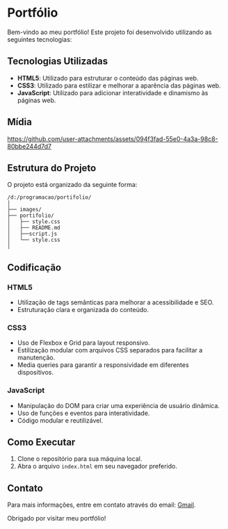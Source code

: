 # Portfólio

Bem-vindo ao meu portfólio! Este projeto foi desenvolvido utilizando as seguintes tecnologias:

## Tecnologias Utilizadas

- **HTML5**: Utilizado para estruturar o conteúdo das páginas web.
- **CSS3**: Utilizado para estilizar e melhorar a aparência das páginas web.
- **JavaScript**: Utilizado para adicionar interatividade e dinamismo às páginas web.

## Mídia

https://github.com/user-attachments/assets/094f3fad-55e0-4a3a-98c8-80bbe244d7d7

## Estrutura do Projeto

O projeto está organizado da seguinte forma:

```
/d:/programacao/portifolio/
│
├── images/
├── portifolio/
│   ├── style.css
│   ├── README.md
│   ├──script.js
│   └── style.css
│
```

## Codificação

### HTML5

- Utilização de tags semânticas para melhorar a acessibilidade e SEO.
- Estruturação clara e organizada do conteúdo.

### CSS3

- Uso de Flexbox e Grid para layout responsivo.
- Estilização modular com arquivos CSS separados para facilitar a manutenção.
- Media queries para garantir a responsividade em diferentes dispositivos.

### JavaScript

- Manipulação do DOM para criar uma experiência de usuário dinâmica.
- Uso de funções e eventos para interatividade.
- Código modular e reutilizável.

## Como Executar

1. Clone o repositório para sua máquina local.
2. Abra o arquivo `index.html` em seu navegador preferido.

## Contato

Para mais informações, entre em contato através do email: [Gmail](mailto:dev.rodrigopires@gmail.com).

Obrigado por visitar meu portfólio!
